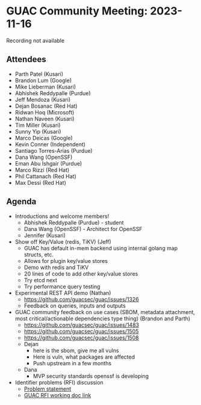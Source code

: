 # GUAC Community Meeting: 2023-11-16

Recording not available

## Attendees

* Parth Patel (Kusari)
* Brandon Lum (Google)
* Mike Lieberman (Kusari)
* Abhishek Reddypalle (Purdue)
* Jeff Mendoza (Kusari)
* Dejan Bosanac (Red Hat)
* Ridwan Hoq (Microsoft)
* Nathan Naveen (Kusari)
* Tim Miller (Kusari)
* Sunny Yip (Kusari)
* Marco Deicas (Google) 
* Kevin Conner (Independent)
* Santiago Torres-Arias (Purdue)
* Dana Wang (OpenSSF)
* Eman Abu Ishgair (Purdue)
* Marco Rizzi (Red Hat)
* Phil Cattanach (Red Hat)
* Max Dessì (Red Hat)

## Agenda

* Introductions and welcome members!
    * Abhishek Reddypalle (Purdue) - student
    * Dana Wang (OpenSSF) - Architect for OpenSSF
    * Jennifer (Kusari)
* Show off Key/Value (redis, TiKV) (Jeff)
    * GUAC has default in-mem backend using internal golang map structs, etc.
    * Allows for plugin key/value stores
    * Demo with redis and TiKV
    * 20 lines of code to add other key/value stores
    * Try etcd next
    * Try performance query testing
* Experimental REST API demo (Nathan)
    * https://github.com/guacsec/guac/issues/1326
    * Feedback on queries, inputs and outputs
* GUAC community feedback on use cases (SBOM, metadata attachment, most critical/actionable dependencies type thing) (Brandon and Parth)
    * https://github.com/guacsec/guac/issues/1483
    * https://github.com/guacsec/guac/issues/1505
    * https://github.com/guacsec/guac/issues/1508
    * Dejan 
        * here is the sbom, give me all vulns
        * Here is vuln, what packages are affected
        * Push upstream in a few months
    * Dana
        * MVP security standards openssf is developing
* Identifier problems (RFI) discussion
    * [Problem statement](https://www.federalregister.gov/documents/2023/10/26/2023-23668/request-for-comment-on-software-identification-ecosystem-option-analysis)
    * [GUAC RFI working doc link](https://docs.google.com/document/d/1h9Ko-myqAfQc-pWlvYay0CENIDhfFHVZdxLY74Jdw9w/edit#heading=h.2l3uzjuzf7tn)
